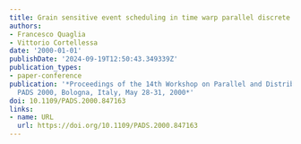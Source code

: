 ```yaml
---
title: Grain sensitive event scheduling in time warp parallel discrete event simulation
authors:
- Francesco Quaglia
- Vittorio Cortellessa
date: '2000-01-01'
publishDate: '2024-09-19T12:50:43.349339Z'
publication_types:
- paper-conference
publication: '*Proceedings of the 14th Workshop on Parallel and Distributed Simulation,
  PADS 2000, Bologna, Italy, May 28-31, 2000*'
doi: 10.1109/PADS.2000.847163
links:
- name: URL
  url: https://doi.org/10.1109/PADS.2000.847163
---
```

